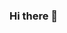### Hi there 👋

<!--
**ansharah-gs/ansharah-gs** is a ✨ _special_ ✨ repository because its `README.md` (this file) appears on your GitHub profile.

Here are some ideas to get you started:

- 🔭 I’m currently working on ...
- 🌱 I’m currently learning ...
- 👯 I’m looking to collaborate on ...
- 🤔 I’m looking for help with ...
- 💬 Ask me about ...
- 📫 How to reach me: ansharahmir@gmail.com
- 😄 Pronouns: she/her
- ⚡ Fun fact: ...
-->
